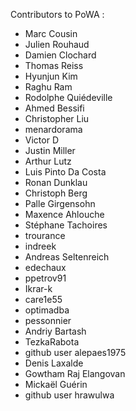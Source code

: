 Contributors to PoWA :

  * Marc Cousin
  * Julien Rouhaud
  * Damien Clochard
  * Thomas Reiss
  * Hyunjun Kim
  * Raghu Ram
  * Rodolphe Quiédeville
  * Ahmed Bessifi
  * Christopher Liu
  * menardorama
  * Victor D
  * Justin Miller
  * Arthur Lutz
  * Luis Pinto Da Costa
  * Ronan Dunklau
  * Christoph Berg
  * Palle Girgensohn
  * Maxence Ahlouche
  * Stéphane Tachoires
  * trourance
  * indreek
  * Andreas Seltenreich
  * edechaux
  * ppetrov91
  * Ikrar-k
  * care1e55
  * optimadba
  * pessonnier
  * Andriy Bartash
  * TezkaRabota
  * github user alepaes1975
  * Denis Laxalde
  * Gowtham Raj Elangovan
  * Mickaël Guérin
  * github user hrawulwa
